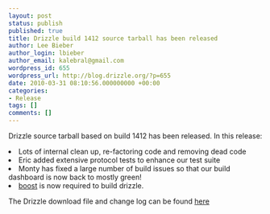 ```yaml
---
layout: post
status: publish
published: true
title: Drizzle build 1412 source tarball has been released
author: Lee Bieber
author_login: lbieber
author_email: kalebral@gmail.com
wordpress_id: 655
wordpress_url: http://blog.drizzle.org/?p=655
date: 2010-03-31 08:10:56.000000000 +00:00
categories:
- Release
tags: []
comments: []
---
```

Drizzle source tarball based on build 1412 has been released.  In this release:

<li>Lots of internal clean up, re-factoring code and removing dead code</li>
<li>Eric added extensive protocol tests to enhance our test suite</li>
<li>Monty has fixed a large number of build issues so that our build dashboard is now back to mostly green!</li>
<li><a href="http://www.boost.org"  target=_blank">boost</a> is now required to build drizzle.</li>

The Drizzle download file and change log can be found <a href="https://launchpad.net/drizzle/cherry/2010-03-29" target="_blank">here</a>

